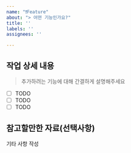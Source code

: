 ```yaml
---
name: "❗️Feature"
about: "> 어떤 기능인가요?"
title: ''
labels: ''
assignees: ''

---
```


## 작업 상세 내용
> 추가하려는 기능에 대해 간결하게 설명해주세요

- [ ] TODO
- [ ] TODO
- [ ] TODO

## 참고할만한 자료(선택사항)
기타 사항 작성
